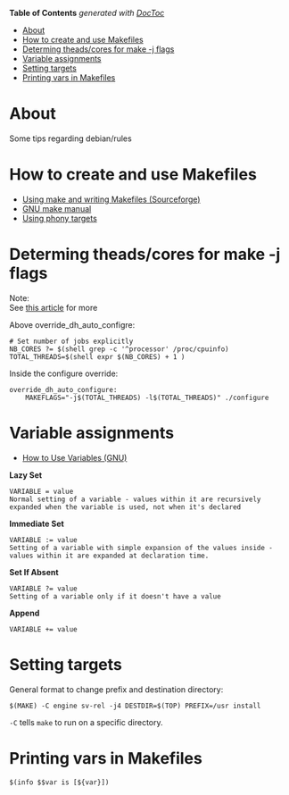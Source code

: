 <!-- START doctoc generated TOC please keep comment here to allow auto update -->
<!-- DON'T EDIT THIS SECTION, INSTEAD RE-RUN doctoc TO UPDATE -->
**Table of Contents**  *generated with [DocToc](https://github.com/thlorenz/doctoc)*

- [About](#about)
- [How to create and use Makefiles](#how-to-create-and-use-makefiles)
- [Determing theads/cores for make -j flags](#determing-theadscores-for-make--j-flags)
- [Variable assignments](#variable-assignments)
- [Setting targets](#setting-targets)
- [Printing vars in Makefiles](#printing-vars-in-makefiles)

<!-- END doctoc generated TOC please keep comment here to allow auto update -->

# About
Some tips regarding debian/rules

# How to create and use Makefiles
* [Using make and writing Makefiles (Sourceforge)](http://makepp.sourceforge.net/1.19/makepp_tutorial.html)
* [GNU make manual](https://www.gnu.org/software/make/manual/html_node/index.html#SEC_Contents)
* [Using phony targets](https://www.gnu.org/software/make/manual/html_node/Phony-Targets.html)

# Determing theads/cores for make -j flags

Note:  
See [this article](http://www.math-linux.com/linux/tip-of-the-day/article/speedup-gnu-make-build-and-compilation-process) for more

Above override_dh_auto_configre:
```
# Set number of jobs explicitly
NB_CORES ?= $(shell grep -c '^processor' /proc/cpuinfo)
TOTAL_THREADS=$(shell expr $(NB_CORES) + 1 )
```

Inside the configure override:

```
override_dh_auto_configure:
	MAKEFLAGS="-j$(TOTAL_THREADS) -l$(TOTAL_THREADS)" ./configure
```
	
# Variable assignments

* [How to Use Variables (GNU)](https://ftp.gnu.org/old-gnu/Manuals/make-3.79.1/html_chapter/make_6.html)


**Lazy Set**

```
VARIABLE = value
Normal setting of a variable - values within it are recursively expanded when the variable is used, not when it's declared
```

**Immediate Set**

```
VARIABLE := value
Setting of a variable with simple expansion of the values inside - values within it are expanded at declaration time.
```

**Set If Absent**

```
VARIABLE ?= value
Setting of a variable only if it doesn't have a value
```

**Append**

```
VARIABLE += value
```

# Setting targets

General format to change prefix and destination directory:

```
$(MAKE) -C engine sv-rel -j4 DESTDIR=$(TOP) PREFIX=/usr install
```

`-C` tells `make` to run on a specific directory.


# Printing vars in Makefiles

```
$(info $$var is [${var}])
```
